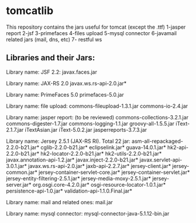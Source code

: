 tomcatlib
=========
This repository contains the jars useful for tomcat (except the .ttf)
1-jasper report
2-jsf
3-primefaces
4-files upload
5-mysql connector
6-javamail related jars (mail, dns, etc)
7- restful ws

Libraries and their Jars:
-------------------------
Library name: JSF 2.2:
javax.faces.jar

Library name: JAX-RS 2.0
javax.ws.rs-api-2.0.jar*

Library name: PrimeFaces 5.0
primefaces-5.0.jar

Library name: file upload:
commons-fileupload-1.3.1.jar
commons-io-2.4.jar

Library name: jasper report: (to be reviewed)
commons-collections-3.2.1.jar
commons-digester-1.7.jar
commons-logging-1.1.jar
groovy-all-1.5.5.jar
iText-2.1.7.jar
iTextAsian.jar
iText-5.0.2.jar
jasperreports-3.7.3.jar

Library name: Jersey 2.5.1 (JAX-RS RI). Total 22 jar:
asm-all-repackaged-2.2.0-b21.jar*
cglib-2.2.0-b21.jar*
eclipselink.jar*
guava-14.0.1.jar*
hk2-api-2.2.0-b21.jar*
hk2-locator-2.2.0-b21.jar*
hk2-utils-2.2.0-b21.jar*
javax.annotation-api-1.2.jar*
javax.inject-2.2.0-b21.jar*
javax.servlet-api-3.0.1.jar*
javax.ws.rs-api-2.0.jar*
jaxb-api-2.2.7.jar*
jersey-client.jar*
jersey-common.jar*
jersey-container-servlet-core.jar*
jersey-container-servlet.jar*
jersey-entity-filtering-2.5.1.jar*
jersey-media-moxy-2.5.1.jar*
jersey-server.jar*
org.osgi.core-4.2.0.jar*
osgi-resource-locator-1.0.1.jar*
persistence-api-1.0.jar*
validation-api-1.1.0.Final.jar*

Library name: mail and related ones:
mail.jar

Library name: mysql connector:
mysql-connector-java-5.1.12-bin.jar
